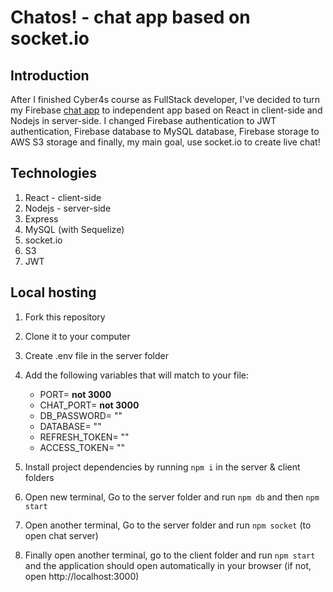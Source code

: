 # Chatos! - chat app based on socket.io

## Introduction

After I finished Cyber4s course as FullStack developer, I've decided to turn my Firebase [chat app](https://github.com/OmerBotbol/chat-app) to independent app based on React in client-side and Nodejs in server-side. I changed Firebase authentication to JWT authentication, Firebase database to MySQL database, Firebase storage to AWS S3 storage and finally, my main goal, use socket.io to create live chat!

## Technologies

1. React - client-side
2. Nodejs - server-side
3. Express
4. MySQL (with Sequelize)
5. socket.io
6. S3
7. JWT

## Local hosting

1. Fork this repository
2. Clone it to your computer
3. Create .env file in the server folder
4. Add the following variables that will match to your file:

   - PORT= **not 3000**
   - CHAT_PORT= **not 3000**
   - DB_PASSWORD= ""
   - DATABASE= ""
   - REFRESH_TOKEN= ""
   - ACCESS_TOKEN= ""

5. Install project dependencies by running `npm i` in the server & client folders
6. Open new terminal, Go to the server folder and run `npm db` and then `npm start`
7. Open another terminal, Go to the server folder and run `npm socket` (to open chat server)
8. Finally open another terminal, go to the client folder and run `npm start` and the application should open automatically in your browser (if not, open http://localhost:3000)
